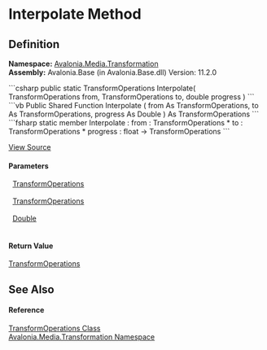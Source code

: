 # Interpolate Method




## Definition
**Namespace:** <a href="N_Avalonia_Media_Transformation">Avalonia.Media.Transformation</a>  
**Assembly:** Avalonia.Base (in Avalonia.Base.dll) Version: 11.2.0

<Tabs groupId="api-code-preview">
<TabItem value="csharp" label="C#">
```csharp
public static TransformOperations Interpolate(
	TransformOperations from,
	TransformOperations to,
	double progress
)
```
</TabItem>
<TabItem value="vb" label="VB">
```vb
Public Shared Function Interpolate ( 
	from As TransformOperations,
	to As TransformOperations,
	progress As Double
) As TransformOperations
```
</TabItem>
<TabItem value="fsharp" label="F#">
```fsharp
static member Interpolate : 
        from : TransformOperations * 
        to : TransformOperations * 
        progress : float -> TransformOperations 
```
</TabItem>
</Tabs>



<a href="https://github.com/AvaloniaUI/Avalonia/tree/master/src/Avalonia.Base/Media/Transformation/TransformOperations.cs#L45" title="View the source code">View Source</a>



#### Parameters
<dl><dt>  <a href="T_Avalonia_Media_Transformation_TransformOperations">TransformOperations</a></dt><dd> </dd><dt>  <a href="T_Avalonia_Media_Transformation_TransformOperations">TransformOperations</a></dt><dd> </dd><dt>  <a href="https://learn.microsoft.com/dotnet/api/system.double" target="_blank" rel="noopener noreferrer">Double</a></dt><dd> </dd></dl>

#### Return Value
<a href="T_Avalonia_Media_Transformation_TransformOperations">TransformOperations</a>

## See Also


#### Reference
<a href="T_Avalonia_Media_Transformation_TransformOperations">TransformOperations Class</a>  
<a href="N_Avalonia_Media_Transformation">Avalonia.Media.Transformation Namespace</a>  
